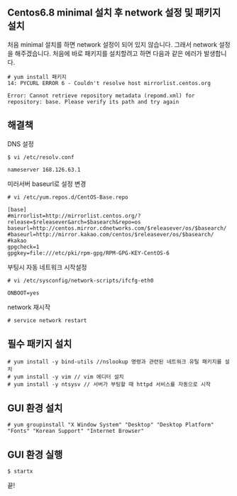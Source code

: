 
## Centos6.8 minimal 설치 후 network 설정 및 패키지 설치

처음 minimal 설치를 하면 network 설정이 되어 있지 않습니다. 그래서 network 설정을 해주겠습니다.
처음에 바로 패키지를 설치할려고 하면 다음과 같은 에러가 발생합니다.
```
# yum install 패키지
14: PYCURL ERROR 6 - Couldn't resolve host mirrorlist.centos.org

Error: Cannot retrieve repository metadata (repomd.xml) for repository: base. Please verify its path and try again
```

## 해결책
DNS 설정

```
$ vi /etc/resolv.conf

nameserver 168.126.63.1
```

미러서버 baseurl로 설정 변경

```
# vi /etc/yum.repos.d/CentOS-Base.repo

[base]
#mirrorlist=http://mirrorlist.centos.org/?release=$releasever&arch=$basearch&repo=os
baseurl=http://centos.mirror.cdnetworks.com/$releasever/os/$basearch/
#baseurl=http://mirror.kakao.com/centos/$releasever/os/$basearch/ #kakao
gpgcheck=1
gpgkey=file:///etc/pki/rpm-gpg/RPM-GPG-KEY-CentOS-6

``` 

부팅시 자동 네트워크 시작설정

```
# vi /etc/sysconfig/network-scripts/ifcfg-eth0

ONBOOT=yes

```

network 재시작

```
# service network restart
```

## 필수 패키지 설치

```
# yum install -y bind-utils //nslookup 명령과 관련된 네트워크 유틸 패키지를 설치
# yum install -y vim // vim 에디터 설치
# yum install -y ntsysv // 서버가 부팅할 때 httpd 서비스를 자동으로 시작
```

## GUI 환경 설치

```
# yum groupinstall "X Window System" "Desktop" "Desktop Platform" "Fonts" "Korean Support" "Internet Browser"
```

## GUI 환경 실행

```
$ startx
```

끝!